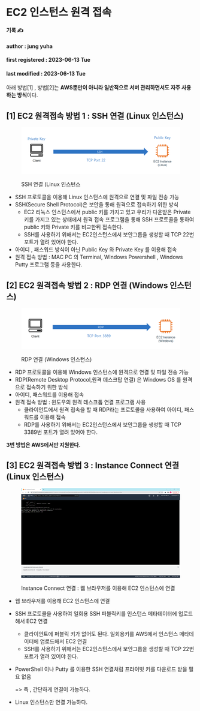 # EC2 인스턴스 원격 접속

**기록 ✍️**

#### author : jung yuha

#### first registered : 2023-06-13 Tue

#### last modified : 2023-06-13 Tue



아래 방법\[1] , 방법\[2]는 **AWS뿐만이 아니라 일반적으로 서버 관리하면서도 자주 사용하는 방식**이다.

## \[1] EC2 원격접속 방법 1 : SSH 연결 (Linux 인스턴스)

<figure><img src="../../.gitbook/assets/image (54).png" alt=""><figcaption><p> SSH 연결 (Linux 인스턴스</p></figcaption></figure>

* SSH 프로토콜을 이용해 Linux 인스턴스에 원격으로 연결 및 파일 전송 가능
* SSH(Secure Shell Protocol)은 보안을 통해 원격으로 접속하기 위한 방식&#x20;
  * EC2 리눅스 인스턴스에서 public 키를 가지고 있고 우리가 다운받은 Private 키를 가지고 있는 상태에서 원격 접속 프로그램을 통해 SSH 프로토콜을 통하여 public 키와 Private 키를 비교한뒤 접속한다.
  * SSH를 사용하기 위해서는 EC2인스턴스에서 보안그룹을 생성할 때 TCP 22번 포트가 열려 있어야 한다.
* 아이디 , 패스워드 방식이 아닌 Public Key 와 Private Key 를 이용해 접속
* 원격 접속 방법 : MAC PC 의 Terminal, Windows Powershell , Windows Putty 프로그램 등을 사용한다.

## \[2] EC2 원격접속 방법 2 : RDP 연결 (Windows 인스턴스)

<figure><img src="../../.gitbook/assets/image (6).png" alt=""><figcaption><p> RDP 연결 (Windows 인스턴스)</p></figcaption></figure>

* RDP 프로토콜을 이용해 Windows 인스턴스에 원격으로 연결 및 파일 전송 가능
* RDP(Remote Desktop Protocol,원격 데스크탑 연결) 은 Windows OS 를 원격으로 접속하기 위한 방식
* 아이디, 패스워드를 이용해 접속
* 원격 접속 방법 : 윈도우의 원격 데스크톱 연결 프로그램 사용
  * 클라이언트에서 원격 접속을 할 때 RDP라는 프로토콜을 사용하여 아이디, 패스워드를 이용해 접속
  * RDP를 사용하기 위해서는 EC2인스턴스에서 보안그룹을 생성할 때 TCP 3389번 포트가 열려 있어야 한다.

**3번 방법은 AWS에서만 지원한다.**

## \[3] EC2 원격접속 방법 3 : Instance Connect 연결 (Linux 인스턴스)

<figure><img src="../../.gitbook/assets/image (36).png" alt=""><figcaption><p> Instance Connect 연결 : 웹 브라우저를 이용해 EC2 인스턴스에 연결</p></figcaption></figure>

* 웹 브라우저를 이용해 EC2 인스턴스에 연결
* SSH 프로토콜을 사용하여 일회용 SSH 퍼블릭키를 인스턴스 메타데이터에 업로드해서 EC2 연결
  * 클라이언트에 퍼블릭 키가 없어도 된다. 일회용키를 AWS에서 인스턴스 메타데이터에 업로드해서 EC2 연결
  * SSH를 사용하기 위해서는 EC2인스턴스에서 보안그룹을 생성할 때 TCP 22번 포트가 열려 있어야 한다.
*   PowerShell 이나 Putty 를 이용한 SSH 연결처럼 프라이빗 키를 다운로드 받을 필요 없음

    \=> 즉 , 간단하게 연결이 가능하다.
* Linux 인스턴스만 연결 가능하다.
